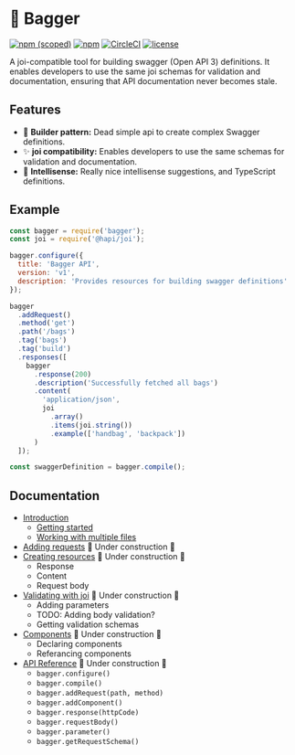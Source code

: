 # 🎒 Bagger

[![npm (scoped)](https://img.shields.io/npm/v/@digitalroute/bagger?style=flat-square)](https://www.npmjs.com/package/@digitalroute/bagger)
[![npm](https://img.shields.io/npm/dm/@digitalroute/bagger?style=flat-square)](https://www.npmjs.com/package/@digitalroute/bagger)
[![CircleCI](https://img.shields.io/circleci/build/github/digitalroute/bagger/master?style=flat-square)](https://circleci.com/gh/digitalroute/workflows/bagger)
[![license](https://img.shields.io/github/license/digitalroute/bagger.svg?style=flat-square)](https://github.com/digitalroute/bagger/blob/master/LICENSE)

A joi-compatible tool for building swagger (Open API 3) definitions. It enables developers to use the same joi schemas for validation and documentation, ensuring that API documentation never becomes stale.

## Features

- 🔨 **Builder pattern:** Dead simple api to create complex Swagger definitions.
- ✨ **joi compatibility:** Enables developers to use the same schemas for validation and documentation.
- 🔎 **Intellisense:** Really nice intellisense suggestions, and TypeScript definitions.

## Example

```js
const bagger = require('bagger');
const joi = require('@hapi/joi');

bagger.configure({
  title: 'Bagger API',
  version: 'v1',
  description: 'Provides resources for building swagger definitions'
});

bagger
  .addRequest()
  .method('get')
  .path('/bags')
  .tag('bags')
  .tag('build')
  .responses([
    bagger
      .response(200)
      .description('Successfully fetched all bags')
      .content(
        'application/json',
        joi
          .array()
          .items(joi.string())
          .example(['handbag', 'backpack'])
      )
  ]);

const swaggerDefinition = bagger.compile();
```

## Documentation

- [Introduction](/docs/01-introduction.md)
  - [Getting started](/docs/01-introduction.md#getting-started)
  - [Working with multiple files](/docs/01-introduction.md#working-with-multiple-files)
- [Adding requests](/docs/02-requests.md) 🚧 Under construction 🚧
- [Creating resources](/docs/03-resources.md) 🚧 Under construction 🚧
  - Response
  - Content
  - Request body
- [Validating with joi](/docs/04-validation.md) 🚧 Under construction 🚧
  - Adding parameters
  - TODO: Adding body validation?
  - Getting validation schemas
- [Components](/docs/05-components.md) 🚧 Under construction 🚧
  - Declaring components
  - Referancing components
- [API Reference](/docs/06-api_reference.md) 🚧 Under construction 🚧
  - `bagger.configure()`
  - `bagger.compile()`
  - `bagger.addRequest(path, method)`
  - `bagger.addComponent()`
  - `bagger.response(httpCode)`
  - `bagger.requestBody()`
  - `bagger.parameter()`
  - `bagger.getRequestSchema()`
